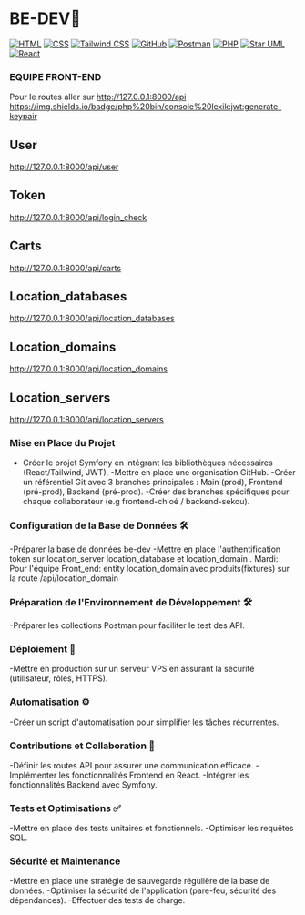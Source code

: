 # BE-DEV🚀

[![HTML](https://img.shields.io/badge/HTML-5-orange)](https://developer.mozilla.org/en-US/docs/Web/HTML)
[![CSS](https://img.shields.io/badge/CSS-3-blue)](https://developer.mozilla.org/en-US/docs/Web/CSS)
[![Tailwind CSS](https://img.shields.io/badge/Tailwind%20CSS-2.0-blueviolet)](https://tailwindcss.com/)
[![GitHub](https://img.shields.io/badge/GitHub-Profile-lightgrey)](https://github.com/your-username)
[![Postman](https://img.shields.io/badge/Postman-Collection-orange)](https://www.postman.com/)
[![PHP](https://img.shields.io/badge/PHP-7.4-blue)](https://www.php.net/)
[![Star UML](https://img.shields.io/badge/Star%20UML-Modeling-lightblue)](https://staruml.io/)
[![React](https://img.shields.io/badge/React-17.0-blue)](https://reactjs.org/)

### EQUIPE FRONT-END

Pour le routes aller sur http://127.0.0.1:8000/api<br>
https://img.shields.io/badge/php%20bin/console%20lexik:jwt:generate-keypair

## User<br>
 http://127.0.0.1:8000/api/user<br>
## Token<br>
 http://127.0.0.1:8000/api/login_check<br>
## Carts<br>
 http://127.0.0.1:8000/api/carts<br>
## Location_databases<br>
 http://127.0.0.1:8000/api/location_databases<br>
## Location_domains<br>
 http://127.0.0.1:8000/api/location_domains<br>
## Location_servers <br>
http://127.0.0.1:8000/api/location_servers<br>

### Mise en Place du Projet

- Créer le projet Symfony en intégrant les bibliothèques nécessaires (React/Tailwind, JWT).
  -Mettre en place une organisation GitHub.
  -Créer un référentiel Git avec 3 branches principales : Main (prod), Frontend (pré-prod), Backend (pré-prod).
  -Créer des branches spécifiques pour chaque collaborateur (e.g frontend-chloé / backend-sekou).

### Configuration de la Base de Données 🛠️

-Préparer la base de données be-dev
-Mettre en place l'authentification token sur location_server location_database et location_domain .
Mardi: Pour l'équipe Front_end: entity location_domain avec produits(fixtures) sur la route /api/location_domain

### Préparation de l'Environnement de Développement 🛠️

-Préparer les collections Postman pour faciliter le test des API.

### Déploiement 🚀

-Mettre en production sur un serveur VPS en assurant la sécurité (utilisateur, rôles, HTTPS).

### Automatisation ⚙️

-Créer un script d'automatisation pour simplifier les tâches récurrentes.

### Contributions et Collaboration 👥

-Définir les routes API pour assurer une communication efficace.
-Implémenter les fonctionnalités Frontend en React.
-Intégrer les fonctionnalités Backend avec Symfony.

### Tests et Optimisations ✅

-Mettre en place des tests unitaires et fonctionnels.
-Optimiser les requêtes SQL.

### Sécurité et Maintenance

-Mettre en place une stratégie de sauvegarde régulière de la base de données.
-Optimiser la sécurité de l'application (pare-feu, sécurité des dépendances).
-Effectuer des tests de charge.


